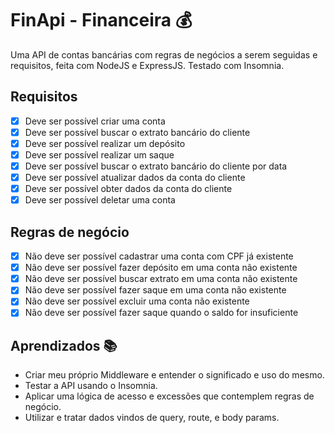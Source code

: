 # FinApi - Financeira 💰
Uma API de contas bancárias com regras de negócios a serem seguidas e requisitos, feita com NodeJS e ExpressJS. Testado com Insomnia.

## Requisitos

- [x] Deve ser possível criar uma conta  
- [x] Deve ser possível buscar o extrato bancário do cliente
- [x] Deve ser possível realizar um depósito
- [x] Deve ser possível realizar um saque
- [x] Deve ser possível buscar o extrato bancário do cliente por data
- [x] Deve ser possível atualizar dados da conta do cliente
- [x] Deve ser possível obter dados da conta do cliente
- [x] Deve ser possível deletar uma conta

## Regras de negócio

- [x] Não deve ser possível cadastrar uma conta com CPF já existente
- [x] Não deve ser possível fazer depósito em uma conta não existente
- [x] Não deve ser possível buscar extrato em uma conta não existente
- [x] Não deve ser possível fazer saque em uma conta não existente
- [x] Não deve ser possível excluir uma conta não existente
- [x] Não deve ser possível fazer saque quando o saldo for insuficiente

## Aprendizados 📚
- Criar meu próprio Middleware e entender o significado e uso do mesmo.
- Testar a API usando o Insomnia.
- Aplicar uma lógica de acesso e excessões que contemplem regras de negócio.
- Utilizar e tratar dados vindos de query, route, e body params.
